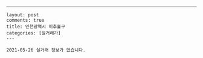 ---
    layout: post
    comments: true
    title: 인천광역시 미추홀구
    categories: [실거래가]
    ---

    2021-05-26 실거래 정보가 없습니다.

    